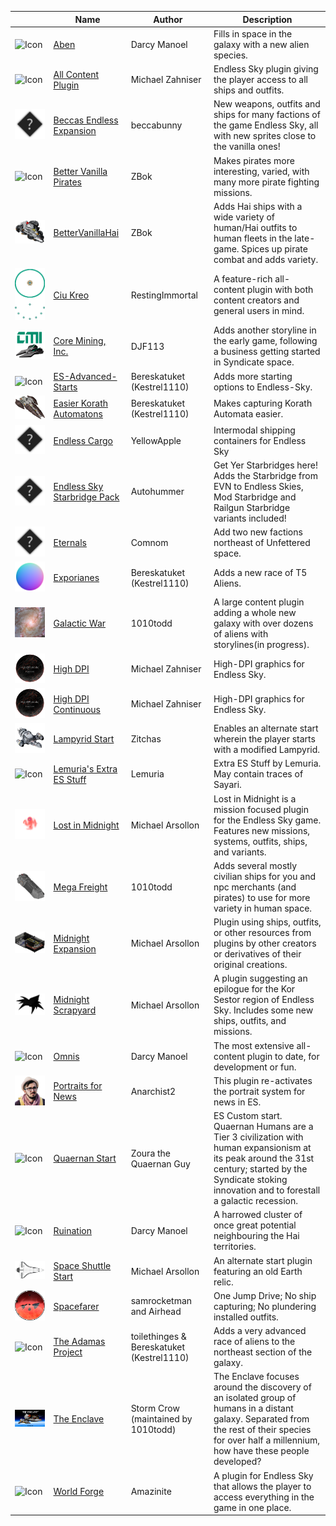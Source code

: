 
| | Name | Author | Description |
|-|------|--------|-------------|
| ![Icon](https://github.com/Adde-Endless-Sky/Aben/raw/ff82d710229231f3024e6f460084be7bd54e4b64/icon.png) | [Aben](https://github.com/Adde-Endless-Sky/Aben/archive/ff82d710229231f3024e6f460084be7bd54e4b64.zip) | Darcy Manoel | Fills in space in the galaxy with a new alien species. |
| ![Icon](https://github.com/endless-sky/all-content-plugin/raw/v0.9.14/icon.png) | [All Content Plugin](https://github.com/endless-sky/all-content-plugin/archive/refs/tags/v0.9.14.zip) | Michael Zahniser | Endless Sky plugin giving the player access to all ships and outfits. |
| ![Icon](https://raw.githubusercontent.com/endless-sky/endless-sky/master/images/outfit/unknown.png) | [Beccas Endless Expansion](https://github.com/beccabunny/Beccas-Endless-Expansion/archive/refs/tags/1.2.0.zip) | beccabunny | New weapons, outfits and ships for many factions of the game Endless Sky, all with new sprites close to the vanilla ones! |
| ![Icon](https://raw.githubusercontent.com/ZBok/BetterVanillaPirates/v1.4/icon.png) | [Better Vanilla Pirates](https://github.com/ZBok/BetterVanillaPirates/archive/v1.4.zip) | ZBok | Makes pirates more interesting, varied, with many more pirate fighting missions. |
| ![Icon](https://raw.githubusercontent.com/ZBok/BetterVanillaHai/0.9.2/icon.png) | [BetterVanillaHai](https://github.com/ZBok/BetterVanillaHai/archive/0.9.2.zip) | ZBok | Adds Hai ships with a wide variety of human/Hai outfits to human fleets in the late-game. Spices up pirate combat and adds variety. |
| ![Icon](https://github.com/RestingImmortal/Ciu-Kreo/raw/fe137a8624b8e875782ca9b5e3efeeae58d6f365/icon.png) | [Ciu Kreo](https://github.com/RestingImmortal/Ciu-Kreo/archive/fe137a8624b8e875782ca9b5e3efeeae58d6f365.zip) | RestingImmortal | A feature-rich all-content plugin with both content creators and general users in mind. |
| ![Icon](https://github.com/DJF113/Core-Mining-Inc/raw/v0.1.8/icon.png) | [Core Mining, Inc.](https://github.com/DJF113/Core-Mining-Inc/archive/refs/tags/v0.1.8.zip) | DJF113 | Adds another storyline in the early game, following a business getting started in Syndicate space. |
| ![Icon](https://github.com/kestrel1110/ES-Advanced-Starts/raw/1.2/icon.jpg) | [ES-Advanced-Starts](https://github.com/kestrel1110/ES-Advanced-Starts/archive/1.2.zip) | Bereskatuket (Kestrel1110) | Adds more starting options to Endless-Sky. |
| ![Icon](https://github.com/kestrel1110/Easier-Korath-Automatons/raw/1.0.0/icon.png) | [Easier Korath Automatons](https://github.com/kestrel1110/Easier-Korath-Automatons/archive/1.0.0.zip) | Bereskatuket (Kestrel1110) | Makes capturing Korath Automata easier. |
| ![Icon](https://raw.githubusercontent.com/endless-sky/endless-sky/master/images/outfit/unknown.png) | [Endless Cargo](https://bitbucket.org/YellowApple/endless-cargo/get/v0.2.0.zip) | YellowApple | Intermodal shipping containers for Endless Sky |
| ![Icon](https://raw.githubusercontent.com/endless-sky/endless-sky/master/images/outfit/unknown.png) | [Endless Sky Starbridge Pack](https://github.com/Autohummer/Endless-Sky-Starbridge-Pack/archive/refs/tags/1.0.zip) | Autohummer | Get Yer Starbridges here! Adds the Starbridge from EVN to Endless Skies, Mod Starbridge and Railgun Starbridge variants included! |
| ![Icon](https://raw.githubusercontent.com/endless-sky/endless-sky/master/images/outfit/unknown.png) | [Eternals](https://github.com/comnom/Eternals/archive/7821c6eb70961e8e3927f7665f9f41394e42e97a.zip) | Comnom | Add two new factions northeast of Unfettered space. |
| ![Icon](https://github.com/kestrel1110/Exporianes/raw/2.2/icon.png) | [Exporianes](https://github.com/kestrel1110/Exporianes/archive/2.2.zip) | Bereskatuket (Kestrel1110) | Adds a new race of T5 Aliens. |
| ![Icon](https://raw.githubusercontent.com/1010todd/Galactic-War/35047abe6185c65598af6a510abb73772faf2694/icon.png) | [Galactic War](https://github.com/1010todd/Galactic-War/archive/35047abe6185c65598af6a510abb73772faf2694.zip) | 1010todd | A large content plugin adding a whole new galaxy with over dozens of aliens with storylines(in progress). |
| ![Icon](https://github.com/endless-sky/endless-sky-high-dpi/raw/v0.9.14/icon.png) | [High DPI](https://github.com/endless-sky/endless-sky-high-dpi/archive/refs/tags/v0.9.14.zip) | Michael Zahniser | High-DPI graphics for Endless Sky. |
| ![Icon](https://github.com/endless-sky/endless-sky-high-dpi/raw/60dc4d5f895aec6cd7e50fd22f83f0e62aa62128/icon.png) | [High DPI Continuous](https://github.com/endless-sky/endless-sky-high-dpi/archive/60dc4d5f895aec6cd7e50fd22f83f0e62aa62128.zip) | Michael Zahniser | High-DPI graphics for Endless Sky. |
| ![Icon](https://raw.githubusercontent.com/Zitchas/ES_Lampyrid_Start/v1.6/icon.png) | [Lampyrid Start](https://github.com/Zitchas/ES_Lampyrid_Start/releases/download/v1.6/Z_Lampyrid_Start.release.v1.6.zip) | Zitchas | Enables an alternate start wherein the player starts with a modified Lampyrid. |
| ![Icon](https://raw.githubusercontent.com/a-random-lemurian/Lemurias-Extra-ES-Stuff/v0.10.13/icon.png) | [Lemuria's Extra ES Stuff](https://github.com/a-random-lemurian/Lemurias-Extra-ES-Stuff/archive/refs/tags/v0.10.13.zip) | Lemuria | Extra ES Stuff by Lemuria. May contain traces of Sayari. |
| ![Icon](https://raw.githubusercontent.com/MidnightPlugins/Lost-in-Midnight/0.9.14.16.8/icon.png) | [Lost in Midnight](https://github.com/MidnightPlugins/Lost-in-Midnight/releases/download/0.9.14.16.8/Lost.in.Midnight-0.9.14.16.8.zip) | Michael Arsollon | Lost in Midnight is a mission focused plugin for the Endless Sky game. Features new missions, systems, outfits, ships, and variants. |
| ![Icon](https://github.com/1010todd/Mega-Freight/raw/8a27b4a6d9a98eadfb5b0895322e1a00c3c7a4af/icon.png) | [Mega Freight](https://github.com/1010todd/Mega-Freight/archive/8a27b4a6d9a98eadfb5b0895322e1a00c3c7a4af.zip) | 1010todd | Adds several mostly civilian ships for you and npc merchants (and pirates) to use for more variety in human space. |
| ![Icon](https://raw.githubusercontent.com/MidnightPlugins/Midnight-Expansion/0.9.14.1.6/icon.png) | [Midnight Expansion](https://github.com/MidnightPlugins/Midnight-Expansion/releases/download/0.9.14.1.6/Midnight.Expansion-0.9.14.1.6.zip) | Michael Arsollon | Plugin using ships, outfits, or other resources from plugins by other creators or derivatives of their original creations. |
| ![Icon](https://raw.githubusercontent.com/MidnightPlugins/Midnight-Scrapyard/0.9.14.7.19/icon.png) | [Midnight Scrapyard](https://github.com/MidnightPlugins/Midnight-Scrapyard/releases/download/0.9.14.7.19/Midnight.Scrapyard-0.9.14.7.19.zip) | Michael Arsollon | A plugin suggesting an epilogue for the Kor Sestor region of Endless Sky. Includes some new ships, outfits, and missions. |
| ![Icon](https://github.com/Adde-Endless-Sky/-Omnis/raw/0f45cc10fe981d8ddc7af9c2623ccc7cacbb9807/icon.png) | [Omnis](https://github.com/Adde-Endless-Sky/-Omnis/archive/0f45cc10fe981d8ddc7af9c2623ccc7cacbb9807.zip) | Darcy Manoel | The most extensive all-content plugin to date, for development or fun. |
| ![Icon](https://github.com/Anarchist2/ES-news-portraits/raw/v1.0/icon.png) | [Portraits for News](https://github.com/Anarchist2/ES-news-portraits/archive/v1.0.zip) | Anarchist2 | This plugin re-activates the portrait system for news in ES. |
| ![Icon](https://raw.githubusercontent.com/samrocketman/QuaernanHardpointsCarries/68b733824a5635d0a0e7565b0048b6ce624f7aac/icon%402x.png) | [Quaernan Start](https://github.com/samrocketman/QuaernanHardpointsCarries/archive/68b733824a5635d0a0e7565b0048b6ce624f7aac.zip) | Zoura the Quaernan Guy | ES Custom start.  Quaernan Humans are a Tier 3 civilization with human expansionism at its peak around the 31st century; started by the Syndicate stoking innovation and to forestall a galactic recession. |
| ![Icon](https://github.com/Adde-Endless-Sky/Ruination/raw/e1aaabc1db8a554b2dcaac3af0fa6d1a88ec5e55/icon.png) | [Ruination](https://github.com/Adde-Endless-Sky/Ruination/archive/e1aaabc1db8a554b2dcaac3af0fa6d1a88ec5e55.zip) | Darcy Manoel | A harrowed cluster of once great potential neighbouring the Hai territories. |
| ![Icon](https://raw.githubusercontent.com/MidnightPlugins/Space-Shuttle-Start/0.9.14.3/icon.png) | [Space Shuttle Start](https://github.com/MidnightPlugins/Space-Shuttle-Start/releases/download/0.9.14.3/Space.Shuttle.Start-0.9.14.3.zip) | Michael Arsollon | An alternate start plugin featuring an old Earth relic. |
| ![Icon](https://raw.githubusercontent.com/samrocketman/Spacefarer/d4cd3b29f32971f54b45c992c6f7ae864141fcab/icon%402x.png) | [Spacefarer](https://github.com/samrocketman/Spacefarer/archive/d4cd3b29f32971f54b45c992c6f7ae864141fcab.zip) | samrocketman and Airhead | One Jump Drive; No ship capturing; No plundering installed outfits. |
| ![Icon](https://github.com/kestrel1110/Adamas-Project/raw/v0.1.2/icon.png) | [The Adamas Project](https://github.com/kestrel1110/Adamas-Project/archive/v0.1.2.zip) | toilethinges & Bereskatuket (Kestrel1110) | Adds a very advanced race of aliens to the northeast section of the galaxy. |
| ![Icon](https://raw.githubusercontent.com/1010todd/The-Enclave/fb192c8a610705c18ba4325945ee05dca6cbd1f2/icon.png) | [The Enclave](https://github.com/1010todd/The-Enclave/archive/fb192c8a610705c18ba4325945ee05dca6cbd1f2.zip) | Storm Crow (maintained by 1010todd) | The Enclave focuses around the discovery of an isolated group of humans in a distant galaxy. Separated from the rest of their species for over half a millennium, how have these people developed? |
| ![Icon](https://github.com/EndlessSkyCommunity/world-forge/raw/dea1fd0bd0c06ad80d879e14dc7337ce23876260/icon.png) | [World Forge](https://github.com/EndlessSkyCommunity/world-forge/archive/dea1fd0bd0c06ad80d879e14dc7337ce23876260.zip) | Amazinite | A plugin for Endless Sky that allows the player to access everything in the game in one place. |